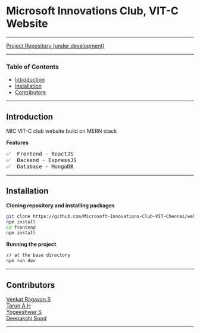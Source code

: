 # Microsoft Innovations Club, VIT-C Website

---

<a href="https://github.com/Microsoft-Innovations-Club-VIT-Chennai/website">Project Repository (under development)</a>

---

### Table of Contents

- [ Introduction ](#Introduction)
- [ Installation](#Installation)
- [ Contributors](#Contributors)

---

<a name="Introduction" />

## Introduction

MIC VIT-C club website build on MERN stack

**Features**

<pre>
✅  Frontend - ReactJS
✅  Backend - ExpressJS 
✅  Database - MongoDB
</pre>

---

<a name="Installation" />

## Installation

**Cloning repository and installing packages**

```bash
git clone https://github.com/Microsoft-Innovations-Club-VIT-Chennai/website
npm install
cd frontend
npm install
```

**Running the project**

```bash
// at the base directory
npm run dev
```

---

<a name="Contributors" />

## Contributors

<a href="https://github.com/venkatr21">Venkat Ragavan S</a><br>
<a href="https://github.com/Tarun0607">Tarun A H</a><br>
<a href="https://github.com/Yogee07">Yogeeshwar S</a><br>
<a href="https://github.com/deepakshisud">Deepakshi Sood</a><br>

---
